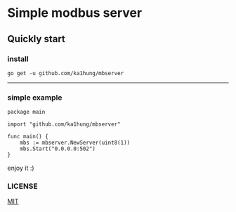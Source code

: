 # Simple modbus server

## Quickly start

### install

    go get -u github.com/ka1hung/mbserver 

***

### simple example

    package main

    import "github.com/ka1hung/mbserver"

    func main() {
        mbs := mbserver.NewServer(uint8(1))
        mbs.Start("0.0.0.0:502")
    }

enjoy it :)

### LICENSE
[MIT](https://github.com/ka1hung/mbserver/blob/master/LICENSE)
